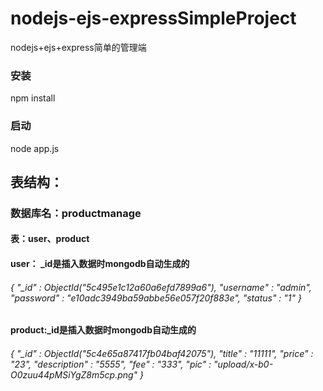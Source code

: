 # nodejs-ejs-expressSimpleProject
nodejs+ejs+express简单的管理端

### 安装
 npm install

### 启动
 node app.js


## 表结构：
### 数据库名：productmanage
#### 表：user、product
#### user： _id是插入数据时mongodb自动生成的
###### { "_id" : ObjectId("5c495e1c12a60a6efd7899a6"), "username" : "admin", "password" : "e10adc3949ba59abbe56e057f20f883e", "status" : "1" }
#### product:_id是插入数据时mongodb自动生成的
###### { "_id" : ObjectId("5c4e65a87417fb04baf42075"), "title" : "11111", "price" : "23", "description" : "5555", "fee" : "333", "pic" : "upload/x-b0-O0zuu44pMSiYgZ8m5cp.png" }

